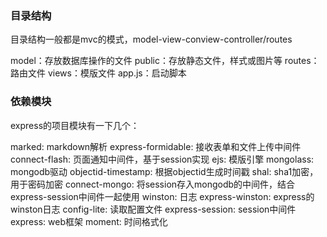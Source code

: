 ### 目录结构

目录结构一般都是mvc的模式，model-view-conview-controller/routes

model：存放数据库操作的文件
public：存放静态文件，样式或图片等
routes：路由文件
views：模版文件
app.js：启动脚本

### 依赖模块

express的项目模块有一下几个：

marked: markdown解析
express-formidable: 接收表单和文件上传中间件
connect-flash: 页面通知中间件，基于session实现
ejs: 模版引擎
mongolass: mongodb驱动
objectid-timestamp: 根据objectid生成时间戳
shal: sha1加密，用于密码加密
connect-mongo: 将session存入mongodb的中间件，结合express-session中间件一起使用
winston: 日志
express-winston: express的winston日志
config-lite: 读取配置文件
express-session: session中间件
express: web框架
moment: 时间格式化